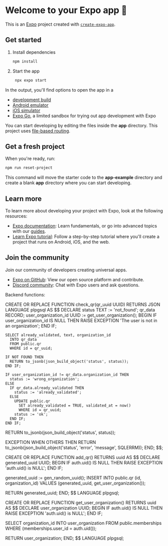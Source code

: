 # Welcome to your Expo app 👋

This is an [Expo](https://expo.dev) project created with [`create-expo-app`](https://www.npmjs.com/package/create-expo-app).

## Get started

1. Install dependencies

   ```bash
   npm install
   ```

2. Start the app

   ```bash
    npx expo start
   ```

In the output, you'll find options to open the app in a

- [development build](https://docs.expo.dev/develop/development-builds/introduction/)
- [Android emulator](https://docs.expo.dev/workflow/android-studio-emulator/)
- [iOS simulator](https://docs.expo.dev/workflow/ios-simulator/)
- [Expo Go](https://expo.dev/go), a limited sandbox for trying out app development with Expo

You can start developing by editing the files inside the **app** directory. This project uses [file-based routing](https://docs.expo.dev/router/introduction).

## Get a fresh project

When you're ready, run:

```bash
npm run reset-project
```

This command will move the starter code to the **app-example** directory and create a blank **app** directory where you can start developing.

## Learn more

To learn more about developing your project with Expo, look at the following resources:

- [Expo documentation](https://docs.expo.dev/): Learn fundamentals, or go into advanced topics with our [guides](https://docs.expo.dev/guides).
- [Learn Expo tutorial](https://docs.expo.dev/tutorial/introduction/): Follow a step-by-step tutorial where you'll create a project that runs on Android, iOS, and the web.

## Join the community

Join our community of developers creating universal apps.

- [Expo on GitHub](https://github.com/expo/expo): View our open source platform and contribute.
- [Discord community](https://chat.expo.dev): Chat with Expo users and ask questions.


Backend functions:

CREATE OR REPLACE FUNCTION check_qr(qr_uuid UUID) RETURNS JSON
    LANGUAGE plpgsql
AS
$$
DECLARE
    status TEXT := 'not_found';
    qr_data RECORD;
    user_organization_id UUID := get_user_organization();
BEGIN
    IF user_organization_id IS NULL THEN
      RAISE EXCEPTION 'The user is not in an organization';
    END IF;

    SELECT already_validated, text, organization_id
      INTO qr_data
      FROM public.qr
      WHERE id = qr_uuid;

    IF NOT FOUND THEN
      RETURN to_jsonb(json_build_object('status', status));
    END IF;

    IF user_organization_id != qr_data.organization_id THEN
      status := 'wrong_organization';
    ELSE
      IF qr_data.already_validated THEN
        status := 'already_validated';
      ELSE
        UPDATE public.qr
          SET already_validated = TRUE, validated_at = now()
          WHERE id = qr_uuid;
        status := 'ok';
      END IF;
    END IF;

  RETURN to_jsonb(json_build_object('status', status));

EXCEPTION
  WHEN OTHERS THEN
    RETURN to_jsonb(json_build_object('status', 'error', 'message', SQLERRM));
END;
$$;





CREATE OR REPLACE FUNCTION add_qr()
RETURNS uuid
AS $$
DECLARE
  generated_uuid UUID;
BEGIN
  IF auth.uid() IS NULL THEN
    RAISE EXCEPTION 'auth.uid() is NULL';
  END IF;

  generated_uuid := gen_random_uuid();
  INSERT INTO public.qr (id, organization_id) VALUES (generated_uuid, get_user_organization());

  RETURN generated_uuid;
END;
$$ LANGUAGE plpgsql;




CREATE OR REPLACE FUNCTION get_user_organization()
RETURNS uuid
AS $$
DECLARE
  user_organization UUID;
BEGIN
  IF auth.uid() IS NULL THEN
    RAISE EXCEPTION 'auth.uid() is NULL';
  END IF;

  SELECT organization_id
    INTO user_organization
    FROM public.memberships
    WHERE (memberships.user_id = auth.uid());

  RETURN user_organization;
END;
$$ LANGUAGE plpgsql;


